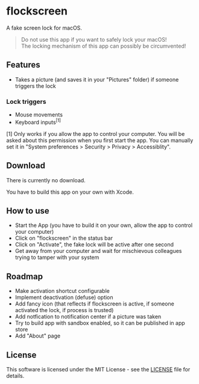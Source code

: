 #  flockscreen

A fake screen lock for macOS.

> Do not use this app if you want to safely lock your macOS!   
  The locking mechanism of this app can possibly be circumvented!

## Features

* Takes a picture (and saves it in your "Pictures" folder) if someone triggers the lock

### Lock triggers

* Mouse movements
* Keyboard inputs<sup>[1]</sup>

[1] Only works if you allow the app to control your computer. 
You will be asked about this permission when you first start the app. 
You can manually set it in "System preferences > Security > Privacy > Accessiblity".

## Download

There is currently no download.

You have to build this app on your own with Xcode.

## How to use

* Start the App (you have to build it on your own, allow the app to control your computer)
* Click on "flockscreen" in the status bar
* Click on "Activate", the fake lock will be active after one second
* Get away from your computer and wait for mischievous colleagues trying to tamper with your system

## Roadmap

* Make activation shortcut configurable
* Implement deactivation (defuse) option
* Add fancy icon (that reflects if flockscreen is active, if someone activated the lock, if process is trusted)
* Add notfication to notification center if a picture was taken
* Try to build app with sandbox enabled, so it can be published in app store
* Add "About" page

## License

This software is licensed under the MIT License - see the [LICENSE](https://github.com/jaylinski/flockscreen/blob/master/LICENSE) file for details.
